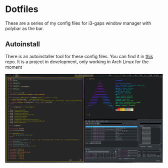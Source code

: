 # Dotfiles
These are a series of my config files for i3-gaps window manager with polybar as the bar.

## Autoinstall

There is an autoinstaller tool for these config files.
You can find it in [this](https://github.com/lae-laps/archmaker) repo. It is a project in development, only working in Arch Linux for the moment

![Could not display image](desktop.png?raw=true "Title")
